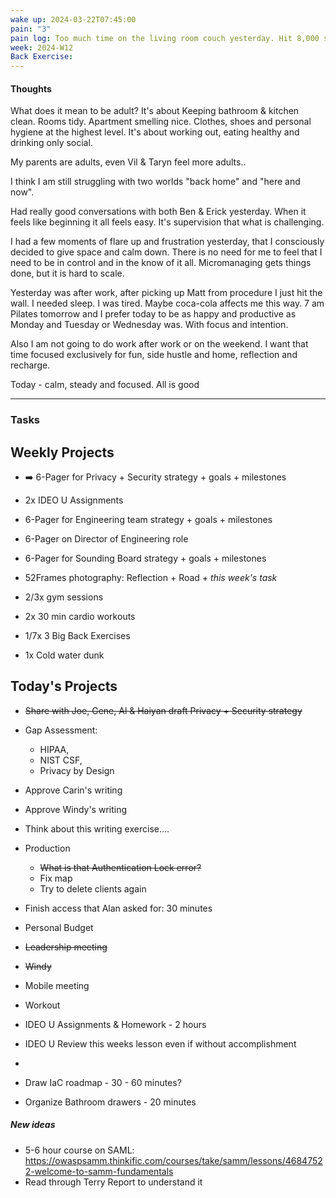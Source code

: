 ```yaml
---
wake up: 2024-03-22T07:45:00
pain: "3"
pain log: Too much time on the living room couch yesterday. Hit 8,000 steps but did no exercises as my body was very tired.
week: 2024-W12
Back Exercise:
---
```

#### Thoughts

What does it mean to be adult? 
It's about Keeping bathroom & kitchen clean. 
Rooms tidy. Apartment smelling nice. 
Clothes, shoes and personal hygiene at the highest level. 
It's about working out, eating healthy and drinking only social. 

My parents are adults, even Vil & Taryn feel more adults.. 

I think I am still struggling with two worlds "back home" and "here and now". 

Had really good conversations with both Ben & Erick yesterday. 
When it feels like beginning it all feels easy. It's supervision that what is challenging. 

I had a few moments of flare up and frustration yesterday, that I consciously decided to give space and calm down. There is no need for me to feel that I need to be in control and in the know of it all. Micromanaging gets things done, but it is hard to scale. 

Yesterday was after work, after picking up Matt from procedure I just hit the wall. I needed sleep. I was tired. Maybe coca-cola affects me this way. 7 am Pilates tomorrow and I prefer today to be as happy and productive as Monday and Tuesday or Wednesday was. With focus and intention. 

Also I am not going to do work after work or on the weekend. I want that time focused exclusively for fun, side hustle and home, reflection and recharge. 

Today - calm, steady and focused. All is good


-----
### Tasks 

## Weekly Projects 

- ➡️ 6-Pager for Privacy + Security strategy + goals + milestones
- 2x IDEO U Assignments
- 6-Pager for Engineering team strategy + goals + milestones
- 6-Pager on Director of Engineering role
- 6-Pager for Sounding Board strategy + goals + milestones
- 52Frames photography: Reflection + Road + *this week's task*

- 2/3x gym sessions
- 2x 30 min cardio workouts
- 1/7x 3 Big Back Exercises
- 1x Cold water dunk

## Today's Projects

- ~~Share with Joe, Gene, Al & Haiyan draft Privacy + Security strategy~~
- Gap Assessment: 
	- HIPAA, 
	- NIST CSF, 
	- Privacy by Design
- Approve Carin's writing
- Approve Windy's writing
- Think about this writing exercise....
- Production
	- ~~What is that Authentication Lock error?~~
	- Fix map
	- Try to delete clients again
- Finish access that Alan asked for: 30 minutes
- Personal Budget

- ~~Leadership meeting~~
- ~~Windy~~
- Mobile meeting

- Workout

- IDEO U Assignments & Homework - 2 hours
- IDEO U Review this weeks lesson even if without accomplishment

- 
- Draw IaC roadmap - 30 - 60 minutes?

- Organize Bathroom drawers - 20 minutes

##### New ideas
* 5-6 hour course on SAML: https://owaspsamm.thinkific.com/courses/take/samm/lessons/46847522-welcome-to-samm-fundamentals
* Read through Terry Report to understand it

